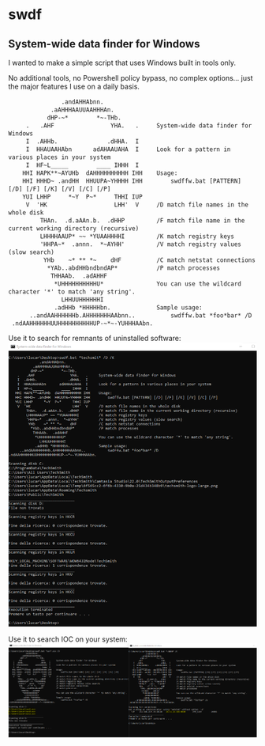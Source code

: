 # swdf
## System-wide data finder for Windows

I wanted to make a simple script that uses Windows built in tools only. 

No additional tools, no Powershell policy bypass, no complex options... just the major features I use on a daily basis.

```
               .andAHHAbnn.               
            .aAHHHAAUUAAHHHAn.            
           dHP-~*        *~-THb.          
     .   .AHF                YHA.   .     System-wide data finder for Windows
     I  .AHHb.              .dHHA.  I     
     I  HHAUAAHAbn      adAHAAUAHA  I     Look for a pattern in various places in your system
     I  HF~L_____        ____ IHHH  I     
    HHI HAPK**~AYUHb  dAHHHHHHHHHH IHH    Usage:
    HHI HHHD~ .andHH  HHUUPA~YHHHH IHH        swdffw.bat [PATTERN] [/D] [/F] [/K] [/V] [/C] [/P]
    YUI LHHP     *~Y  P~*     THHI IUP    
     V  'HK                   LHH'  V     /D match file names in the whole disk
         THAn.  .d.aAAn.b.  .dHHP         /F match file name in the current working directory (recursive)
         LHHHHAAUP* ~~ *YUAAHHHHI         /K match registry keys
         'HHPA~*  .annn.  *~AYHH'         /V match registry values (slow search)
          YHb    ~* ** *~    dHF          /C match netstat connections
           *YAb..abdHHbndbndAP*           /P match processes
            THHAAb.  .adAHHF              
             *UHHHHHHHHHHU*               You can use the wildcard character '*' to match 'any string'.
               LHHUUHHHHHHI               
             .adHHb *HHHHHbn.             Sample usage:
      ..andAAHHHHHHb.AHHHHHHHAAbnn..          swdffw.bat *foo*bar* /D
 .ndAAHHHHHHUUHHHHHHHHHHUP-~*~-YUHHHAAbn. 
```

Use it to search for remnants of uninstalled software:
![screen_1.png](screen_1.png)

Use it to search IOC on your system:
![screen_2.png](screen_2.png)
